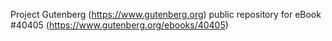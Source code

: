Project Gutenberg (https://www.gutenberg.org) public repository for eBook #40405 (https://www.gutenberg.org/ebooks/40405)

